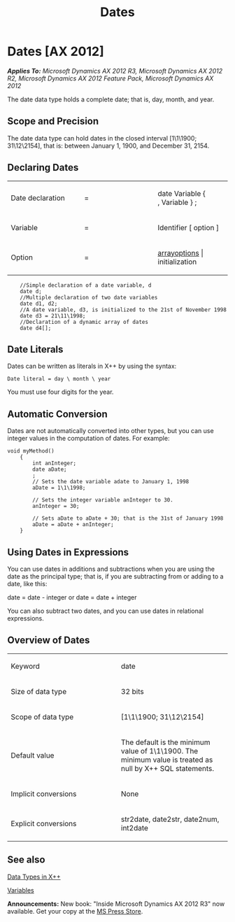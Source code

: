 ﻿---
title: Dates
TOCTitle: Dates
ms:assetid: c3e40f87-50a3-4d7c-8226-104c3e9d3789
ms:mtpsurl: https://msdn.microsoft.com/en-us/library/Aa865135(v=AX.60)
ms:contentKeyID: 35251094
ms.date: 05/18/2015
mtps_version: v=AX.60
---

# Dates [AX 2012]


_**Applies To:** Microsoft Dynamics AX 2012 R3, Microsoft Dynamics AX 2012 R2, Microsoft Dynamics AX 2012 Feature Pack, Microsoft Dynamics AX 2012_

The date data type holds a complete date; that is, day, month, and year.

## Scope and Precision

The date data type can hold dates in the closed interval \[1\\1\\1900; 31\\12\\2154\], that is: between January 1, 1900, and December 31, 2154.

## Declaring Dates

<table>
<colgroup>
<col style="width: 33%" />
<col style="width: 33%" />
<col style="width: 33%" />
</colgroup>
<tbody>
<tr class="odd">
<td><p>Date declaration</p></td>
<td><p>=</p></td>
<td><p>date Variable { , Variable } ;</p></td>
</tr>
<tr class="even">
<td><p>Variable</p></td>
<td><p>=</p></td>
<td><p>Identifier [ option ]</p></td>
</tr>
<tr class="odd">
<td><p>Option</p></td>
<td><p>=</p></td>
<td><p><a href="arrays.md">arrayoptions</a> | initialization</p></td>
</tr>
</tbody>
</table>


```X++
    //Simple declaration of a date variable, d
    date d; 
    //Multiple declaration of two date variables
    date d1, d2;
    //A date variable, d3, is initialized to the 21st of November 1998
    date d3 = 21\11\1998;
    //Declaration of a dynamic array of dates
    date d4[]; 
```

## Date Literals

Dates can be written as literals in X++ by using the syntax:

```X++
Date literal = day \ month \ year
```

You must use four digits for the year.

## Automatic Conversion

Dates are not automatically converted into other types, but you can use integer values in the computation of dates. For example:

```X++
void myMethod()
    {
        int anInteger;
        date aDate;
        ;
        // Sets the date variable adate to January 1, 1998
        aDate = 1\1\1998;
    
        // Sets the integer variable anInteger to 30.
        anInteger = 30;
    
        // Sets aDate to aDate + 30; that is the 31st of January 1998
        aDate = aDate + anInteger;
    }
```

## Using Dates in Expressions

You can use dates in additions and subtractions when you are using the date as the principal type; that is, if you are subtracting from or adding to a date, like this:

date = date - integer or date = date + integer

You can also subtract two dates, and you can use dates in relational expressions.

## Overview of Dates

<table>
<colgroup>
<col style="width: 50%" />
<col style="width: 50%" />
</colgroup>
<tbody>
<tr class="odd">
<td><p>Keyword</p></td>
<td><p>date</p></td>
</tr>
<tr class="even">
<td><p>Size of data type</p></td>
<td><p>32 bits</p></td>
</tr>
<tr class="odd">
<td><p>Scope of data type</p></td>
<td><p>[1\1\1900; 31\12\2154]</p></td>
</tr>
<tr class="even">
<td><p>Default value</p></td>
<td><p>The default is the minimum value of 1\1\1900. The minimum value is treated as null by X++ SQL statements.</p></td>
</tr>
<tr class="odd">
<td><p>Implicit conversions</p></td>
<td><p>None</p></td>
</tr>
<tr class="even">
<td><p>Explicit conversions</p></td>
<td><p>str2date, date2str, date2num, int2date</p></td>
</tr>
</tbody>
</table>


## See also

[Data Types in X++](data-types-in-x.md)

[Variables](variables.md)

  
**Announcements:** New book: "Inside Microsoft Dynamics AX 2012 R3" now available. Get your copy at the [MS Press Store](https://www.microsoftpressstore.com/store/inside-microsoft-dynamics-ax-2012-r3-9780735685109).

